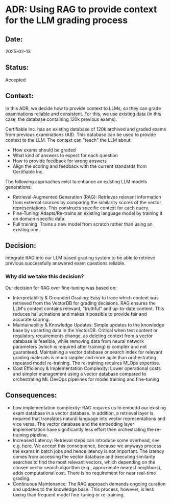 # ADR: Using RAG to provide context for the LLM grading process

## Date:
2025-02-13

## Status:
Accepted

## Context:
In this ADR, we decide how to provide context to LLMs, so they can grade examinations reliable and consistent.
For this, we use existing data (in this case, the database containing 120k previous exams). 

Certifiable Inc. has an existing database of 120k archived and graded exams from previous examinations (A8). This database can be used to provide context to the LLM. The context can "teach" the LLM about:
- How exams should be graded
- What kind of answers to expect for each question
- How to provide feedback for wrong answers
- Align the scoring and feedback with the current standards from Certifiable Inc.

The following approaches exist to enhance an existing LLM models generations:
- Retrieval-Augmented Generation (RAG): Retrieves relevant information from external sources by comparing the similarity scores of the vector representations. This constructs specific context for each query.
- Fine-Tuning: Adapts/Re-trains an existing language model by training it on domain-specific data.
- Full training: Trains a new model from scratch rather than using an existing one.

## Decision:

Integrate RAG into our LLM based grading system to be able to retrieve previous successfully answered exam questions reliable.

### Why did we take this decision?

Our decision for RAG over fine-tuning was based on:

- Interpretability & Grounded Grading: Easy to trace which context was retrieved from the VectorDB for grading decisions. RAG ensures the LLM's context contains relevant, "truthful" and up-to-date content. This reduces hallucinations and makes it possible to provide fair and accurate scoring.
- Maintainability & Knowledge Updates: Simple updates to the knowledge base by upserting data in the VectorDB. Critical when test content or regulatory requirements change, as deleting context from a vector database is feasible, while removing data from neural network parameters (which is required after training) is complex and not guaranteed. Maintaining a vector database or search index for relevant grading materials is much simpler and more agile than orchestrating repeated model re-training. The re-training requires MLOps expertise.
- Cost Efficiency & Implementation Complexity: Lower operational costs and simpler management using a vector database compared to orchestrating ML DevOps pipelines for model training and fine-tuning

## Consequences:
* Low implementation complexity: RAG requires us to embedd our existing exam database in a vector database. In addition, a retrieval layer is required that translates natural language into vector representations and vice versa. The vector database and the embedding layer implementation have significantly less effort then orchestrating the re-training pipeline.
* Increased Latency: Retrieval steps can introduce some overhead, see e.g. [here](https://github.com/Tongji-KGLLM/RAG-Survey
). We accept this consequence, because we anyways process the exams in batch jobs and hence latency is not important. The latency comes from accessing the vector database and executing similarity searches to find the most relevant vectors, which depending on the chosen vector search algorithm (e.g., approximate nearest neighbors), adds computational cost. There is no requirement for near real-time grading.
* Continuous Maintenance: The RAG approach demands ongoing curation and updates to the knowledge base. This process, however, is less taxing than frequent model fine-tuning or re-training.

